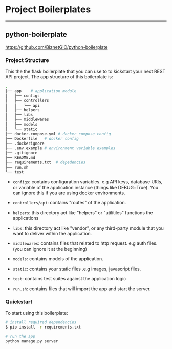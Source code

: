 # Project Boilerplates

---

## python-boilerplate

https://github.com/BiznetGIO/python-boilerplate

### Project Structure

This the the flask boilerplate that you can use to to kickstart your next REST API
project. The app structure of this boilerplate is:

``` bash
.
├── app    # application module
│   ├── configs
│   ├── controllers
│   │   └── api
│   ├── helpers
│   ├── libs
│   ├── middlewares
│   ├── models
│   └── static
├── docker-compose.yml # docker compose config
├── Dockerfile   # docker config
├── .dockerignore
├── .env.example # environment variable examples
├── .gitignore
├── README.md
├── requirements.txt  # depedencies
├── run.sh
└── test
```

- `configs`: contains configuration variables. e.g API keys,
  database URIs, or variable of the application instance (things like
  DEBUG=True). You can ignore this if you are using docker environments.

- `controllers/api`: contains "routes" of the application.

- `helpers`: this directory act like "helpers" or "utilitiles" functions the
  applications

- `libs`: this directory act like "vendor", or any third-party module that you
  want to deliver within the application.

- `middlewares`: contains files that related to http request. e.g auth
  files. (you can ignore it at the beginning)

- `models`: contains models of the application.
- `static`: contains your static files .e.g images, javascript files.
- `test`: contains test suites against the application logic
- `run.sh`: contains files that will import the app and start the server.

### Quickstart

To start using this boilerplate:

``` bash
# install required dependencies
$ pip install -r requirements.txt

# run the app
python manage.py server
```

